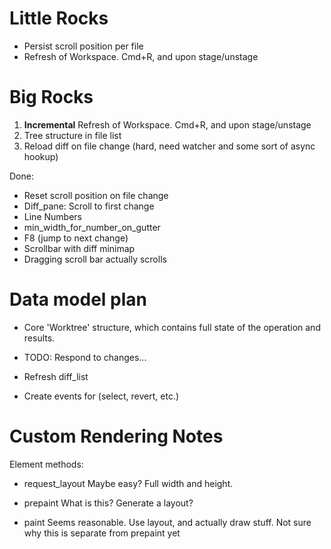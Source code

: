 # Little Rocks
- Persist scroll position per file
- Refresh of Workspace. Cmd+R, and upon stage/unstage

# Big Rocks
1. **Incremental** Refresh of Workspace. Cmd+R, and upon stage/unstage
2. Tree structure in file list
3. Reload diff on file change (hard, need watcher and some sort of async hookup)

Done:
- Reset scroll position on file change
- Diff_pane: Scroll to first change
- Line Numbers
 - min_width_for_number_on_gutter
- F8 (jump to next change)
- Scrollbar with diff minimap
- Dragging scroll bar actually scrolls


# Data model plan

- Core 'Worktree' structure, which contains full state of the operation and results.

- TODO: Respond to changes...
- Refresh diff_list
- Create events for (select, revert, etc.)

# Custom Rendering Notes

Element methods:

- request_layout
  Maybe easy? Full width and height.

- prepaint
  What is this? Generate a layout?

- paint
  Seems reasonable. Use layout, and actually draw stuff. Not sure why this is separate from prepaint yet
